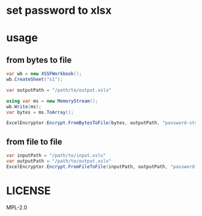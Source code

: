 # set password to xlsx

# usage

## from bytes to file

```csharp
var wb = new XSSFWorkbook();
wb.CreateSheet("s1");

var outputPath = "/path/to/output.xslx"

using var ms = new MemoryStream();
wb.Write(ms);
var bytes = ms.ToArray();

ExcelEncryptor.Encrypt.FromBytesToFile(bytes, outputPath, "password-string");

```
             
## from file to file

```csharp
var inputPath = "/path/to/input.xslx"
var outputPath = "/path/to/output.xslx"
ExcelEncryptor.Encrypt.FromFileToFile(inputPath, outputPath, "password-string");
```
            
# LICENSE

MPL-2.0
